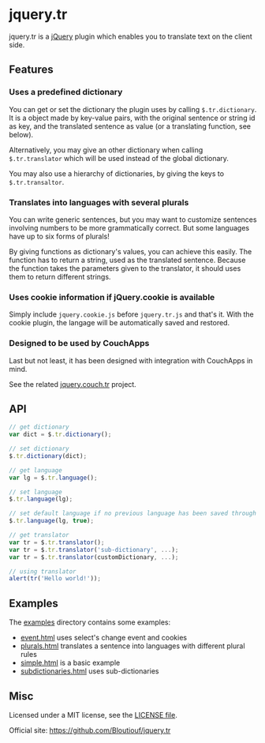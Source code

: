 jquery.tr
=========

jquery.tr is a [jQuery](http://jquery.com/) plugin which enables you to translate text on the client side.

Features
--------

### Uses a predefined dictionary

You can get or set the dictionary the plugin uses by calling `$.tr.dictionary`. It is a object made by key-value pairs, with the original sentence or string id as key, and the translated sentence as value (or a translating function, see below).

Alternatively, you may give an other dictionary when calling `$.tr.translator` which will be used instead of the global dictionary.

You may also use a hierarchy of dictionaries, by giving the keys to `$.tr.transaltor`.  

### Translates into languages with several plurals

You can write generic sentences, but you may want to customize sentences involving numbers to be more grammatically correct. But some languages have up to six forms of plurals!

By giving functions as dictionary's values, you can achieve this easily. The function has to return a string, used as the translated sentence. Because the function takes the parameters given to the translator, it should uses them to return different strings.

### Uses cookie information if jQuery.cookie is available

Simply include `jquery.cookie.js` before `jquery.tr.js` and that's it. With the cookie plugin, the langage will be automatically saved and restored.

### Designed to be used by CouchApps

Last but not least, it has been designed with integration with CouchApps in mind.

See the related [jquery.couch.tr](https://github.com/Bloutiouf/jquery.couch.tr) project. 

API
-----

```javascript
// get dictionary
var dict = $.tr.dictionary();

// set dictionary
$.tr.dictionary(dict);

// get language
var lg = $.tr.language();

// set language
$.tr.language(lg);

// set default language if no previous language has been saved through cookies
$.tr.language(lg, true);

// get translator
var tr = $.tr.translator();
var tr = $.tr.translator('sub-dictionary', ...);
var tr = $.tr.translator(customDictionary, ...);

// using translator
alert(tr('Hello world!'));
```

Examples
--------

The [examples](https://github.com/Bloutiouf/jquery.tr/blob/master/examples) directory contains some examples:

* [event.html](https://github.com/Bloutiouf/jquery.tr/blob/master/examples/event.html) uses select's change event and cookies
* [plurals.html](https://github.com/Bloutiouf/jquery.tr/blob/master/examples/plurals.html) translates a sentence into languages with different plural rules
* [simple.html](https://github.com/Bloutiouf/jquery.tr/blob/master/examples/simple.html) is a basic example
* [subdictionaries.html](https://github.com/Bloutiouf/jquery.tr/blob/master/examples/subdictionaries.html) uses sub-dictionaries

Misc
----

Licensed under a MIT license, see the [LICENSE file](https://github.com/Bloutiouf/jquery.tr/blob/master/LICENSE).

Official site: https://github.com/Bloutiouf/jquery.tr